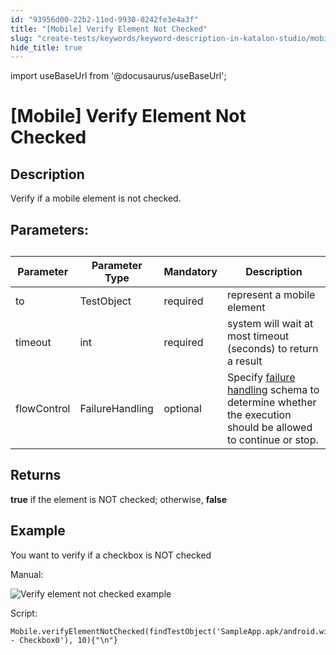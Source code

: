 ```yaml
---
id: "93956d00-22b2-11ed-9930-0242fe3e4a3f"
title: "[Mobile] Verify Element Not Checked"
slug: "create-tests/keywords/keyword-description-in-katalon-studio/mobile-keywords/mobile-verify-element-not-checked"
hide_title: true
---
```

import useBaseUrl from '@docusaurus/useBaseUrl';


# <a id="id_0" class="anchor_top_offset"/><a id="ariaid-title1" class="anchor_top_offset"/>[Mobile] Verify Element Not Checked


## <a id="id_0__id_1" class="anchor_top_offset"/>Description

              
<p xmlns="http://www.w3.org/1999/xhtml" className="p">Verify if a mobile element is not checked.  </p> 
      

## <a id="id_0__id_2" class="anchor_top_offset"/>Parameters:  

              
<table xmlns="http://www.w3.org/1999/xhtml" className="table anchor_top_offset" id="id_0__bb108f12-14d0-4261-a393-6350b49756d8"><caption /><thead className="thead"><tr className><th className="entry anchor_top_offset" id="id_0__bb108f12-14d0-4261-a393-6350b49756d8__entry__1">Parameter</th><th className="entry anchor_top_offset" id="id_0__bb108f12-14d0-4261-a393-6350b49756d8__entry__2">Parameter Type</th><th className="entry anchor_top_offset" id="id_0__bb108f12-14d0-4261-a393-6350b49756d8__entry__3">Mandatory</th><th className="entry anchor_top_offset" id="id_0__bb108f12-14d0-4261-a393-6350b49756d8__entry__4">Description</th></tr></thead><tbody className="tbody"><tr className><td className="entry" headers="id_0__bb108f12-14d0-4261-a393-6350b49756d8__entry__1 id_0__bb108f12-14d0-4261-a393-6350b49756d8__entry__2 id_0__bb108f12-14d0-4261-a393-6350b49756d8__entry__3 id_0__bb108f12-14d0-4261-a393-6350b49756d8__entry__4 ">to</td><td className="entry" headers="id_0__bb108f12-14d0-4261-a393-6350b49756d8__entry__1 id_0__bb108f12-14d0-4261-a393-6350b49756d8__entry__2 id_0__bb108f12-14d0-4261-a393-6350b49756d8__entry__3 id_0__bb108f12-14d0-4261-a393-6350b49756d8__entry__4 ">TestObject</td><td className="entry" headers="id_0__bb108f12-14d0-4261-a393-6350b49756d8__entry__1 id_0__bb108f12-14d0-4261-a393-6350b49756d8__entry__2 id_0__bb108f12-14d0-4261-a393-6350b49756d8__entry__3 id_0__bb108f12-14d0-4261-a393-6350b49756d8__entry__4 ">required</td><td className="entry" headers="id_0__bb108f12-14d0-4261-a393-6350b49756d8__entry__1 id_0__bb108f12-14d0-4261-a393-6350b49756d8__entry__2 id_0__bb108f12-14d0-4261-a393-6350b49756d8__entry__3 id_0__bb108f12-14d0-4261-a393-6350b49756d8__entry__4 ">represent a mobile element</td></tr><tr className><td className="entry" headers="id_0__bb108f12-14d0-4261-a393-6350b49756d8__entry__1 id_0__bb108f12-14d0-4261-a393-6350b49756d8__entry__2 id_0__bb108f12-14d0-4261-a393-6350b49756d8__entry__3 id_0__bb108f12-14d0-4261-a393-6350b49756d8__entry__4 ">timeout</td><td className="entry" headers="id_0__bb108f12-14d0-4261-a393-6350b49756d8__entry__1 id_0__bb108f12-14d0-4261-a393-6350b49756d8__entry__2 id_0__bb108f12-14d0-4261-a393-6350b49756d8__entry__3 id_0__bb108f12-14d0-4261-a393-6350b49756d8__entry__4 ">int</td><td className="entry" headers="id_0__bb108f12-14d0-4261-a393-6350b49756d8__entry__1 id_0__bb108f12-14d0-4261-a393-6350b49756d8__entry__2 id_0__bb108f12-14d0-4261-a393-6350b49756d8__entry__3 id_0__bb108f12-14d0-4261-a393-6350b49756d8__entry__4 ">required</td><td className="entry" headers="id_0__bb108f12-14d0-4261-a393-6350b49756d8__entry__1 id_0__bb108f12-14d0-4261-a393-6350b49756d8__entry__2 id_0__bb108f12-14d0-4261-a393-6350b49756d8__entry__3 id_0__bb108f12-14d0-4261-a393-6350b49756d8__entry__4 ">system will wait at most timeout (seconds) to return a         result</td></tr><tr className><td className="entry" headers="id_0__bb108f12-14d0-4261-a393-6350b49756d8__entry__1 id_0__bb108f12-14d0-4261-a393-6350b49756d8__entry__2 id_0__bb108f12-14d0-4261-a393-6350b49756d8__entry__3 id_0__bb108f12-14d0-4261-a393-6350b49756d8__entry__4 ">flowControl</td><td className="entry" headers="id_0__bb108f12-14d0-4261-a393-6350b49756d8__entry__1 id_0__bb108f12-14d0-4261-a393-6350b49756d8__entry__2 id_0__bb108f12-14d0-4261-a393-6350b49756d8__entry__3 id_0__bb108f12-14d0-4261-a393-6350b49756d8__entry__4 ">FailureHandling</td><td className="entry" headers="id_0__bb108f12-14d0-4261-a393-6350b49756d8__entry__1 id_0__bb108f12-14d0-4261-a393-6350b49756d8__entry__2 id_0__bb108f12-14d0-4261-a393-6350b49756d8__entry__3 id_0__bb108f12-14d0-4261-a393-6350b49756d8__entry__4 ">optional</td><td className="entry" headers="id_0__bb108f12-14d0-4261-a393-6350b49756d8__entry__1 id_0__bb108f12-14d0-4261-a393-6350b49756d8__entry__2 id_0__bb108f12-14d0-4261-a393-6350b49756d8__entry__3 id_0__bb108f12-14d0-4261-a393-6350b49756d8__entry__4 ">Specify <a className="xref" href="/docs/maintain/configure-failure-handling-settings-in-katalon-studio">failure handling</a> schema to         determine whether the execution should be allowed to continue or         stop.</td></tr></tbody></table> 
      

## <a id="id_0__id_3" class="anchor_top_offset"/>Returns

              
<p xmlns="http://www.w3.org/1999/xhtml" className="p">   <strong className="ph b">true</strong> if the element is NOT checked; otherwise,   <strong className="ph b">false</strong> </p> 
      

## <a id="id_0__id_4" class="anchor_top_offset"/>Example

              
<p xmlns="http://www.w3.org/1999/xhtml" className="p">You want to verify if a checkbox is NOT checked </p> 
      
<p xmlns="http://www.w3.org/1999/xhtml" className="p">Manual: </p> 
      
<p xmlns="http://www.w3.org/1999/xhtml" className="p">   <img className="image" src={useBaseUrl("/9394a9b0-22b2-11ed-9930-0242fe3e4a3f.png")} alt="Verify element not checked example" /></p> 
      
<p xmlns="http://www.w3.org/1999/xhtml" className="p">Script:</p> 
              
<pre xmlns="http://www.w3.org/1999/xhtml" className="pre codeblock"><code>Mobile.verifyElementNotChecked(findTestObject('SampleApp.apk/android.widget.CheckBox - Checkbox0'), 10){"\n"}</code></pre> 
            
